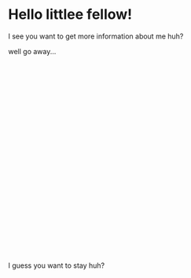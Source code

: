 # Hello littlee fellow!

I see you want to get more information about me huh?

well go away...

<br><br><br><br><br><br><br><br><br><br><br><br><br><br><br><br><br><br><br><br><br><br><br>

I guess you want to stay huh?
<!--
**fabian-maurutschek/fabian-maurutschek** is a ✨ _special_ ✨ repository because its `README.md` (this file) appears on your GitHub profile.

Here are some ideas to get you started:

- 🔭 I’m currently working on ...
- 🌱 I’m currently learning ...
- 👯 I’m looking to collaborate on ...
- 🤔 I’m looking for help with ...
- 💬 Ask me about ...
- 📫 How to reach me: ...
- 😄 Pronouns: ...
- ⚡ Fun fact: ...
-->
